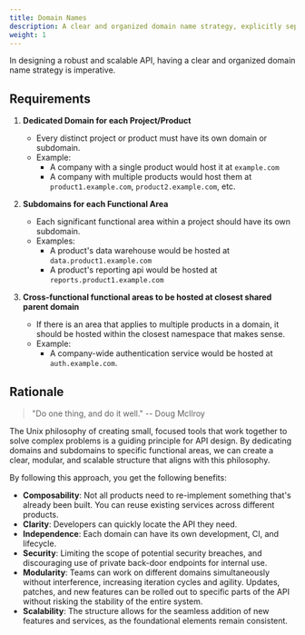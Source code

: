 ```yaml
---
title: Domain Names
description: A clear and organized domain name strategy, explicitly separating functional areas via using subdomains.
weight: 1
---
```


In designing a robust and scalable API, having a clear and organized domain name strategy is imperative.

## Requirements

1. **Dedicated Domain for each Project/Product**
    - Every distinct project or product must have its own domain or subdomain.
    - Example:
        - A company with a single product would host it at `example.com`
        - A company with multiple products would host them at `product1.example.com`, `product2.example.com`, etc.

2. **Subdomains for each Functional Area**
    - Each significant functional area within a project should have its own subdomain.
    - Examples:
        - A product's data warehouse would be hosted at `data.product1.example.com`
        - A product's reporting api would be hosted at `reports.product1.example.com`

3. **Cross-functional functional areas to be hosted at closest shared parent domain**
    - If there is an area that applies to multiple products in a domain, it should be hosted within the closest
      namespace that makes sense.
    - Example:
        - A company-wide authentication service would be hosted at `auth.example.com`.

## Rationale

> "Do one thing, and do it well." -- Doug McIlroy

The Unix philosophy of creating small, focused tools that work together to solve complex problems is a guiding principle
for API design. By dedicating domains and subdomains to specific functional areas, we can create a clear, modular,
and scalable structure that aligns with this philosophy.

By following this approach, you get the following benefits:

- **Composability**: Not all products need to re-implement something that's already been built. You can reuse existing
  services across different products.
- **Clarity**: Developers can quickly locate the API they need.
- **Independence**: Each domain can have its own development, CI, and lifecycle.
- **Security**: Limiting the scope of potential security breaches, and discouraging use of private back-door endpoints
  for internal use.
- **Modularity**: Teams can work on different domains simultaneously without interference, increasing iteration cycles
  and agility. Updates, patches, and new features can be rolled out to specific parts of the API without risking the
  stability of the entire system.
- **Scalability**: The structure allows for the seamless addition of new features and services, as the foundational
  elements remain consistent.
